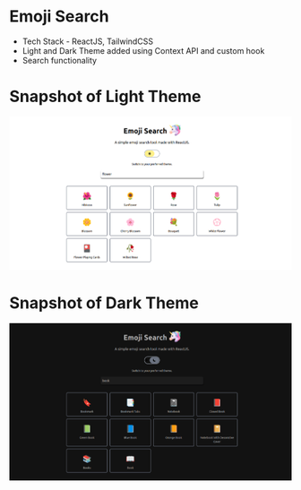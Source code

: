 # Emoji Search
- Tech Stack - ReactJS, TailwindCSS
- Light and Dark Theme added using Context API and custom hook
- Search functionality

# Snapshot of Light Theme
![light](lightTheme.png)

# Snapshot of Dark Theme
![dark](darkTheme.png)

